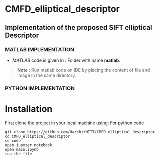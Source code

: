 # CMFD_elliptical_descriptor
## Implementation of the proposed SIFT elliptical Descriptor

### MATLAB IMPLEMENTATION

- *MATLAB* code is given in : Folder with name **matlab**.

> **Note** : Run matlab code on IDE by placing the content of file and image in the same directory.
 

### PYTHON IMPLEMENTATION

# Installation
First clone the project in your local machine using:
For python code
~~~
git clone https://github.com/HarshitNITT/CMFD_elliptical_descriptor
cd CMFD_elliptical_descriptor
cd code
open jupyter notebook 
open main.ipynb
run the file
~~~
